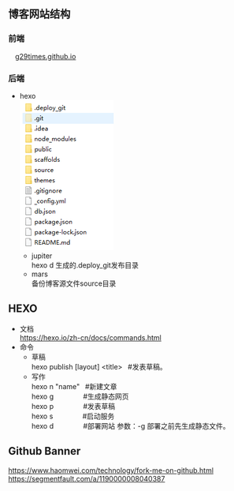 ## 博客网站结构
### 前端
&ensp;&ensp;[g29times.github.io](http://example.com/)
	
### 后端
* hexo
<br/>![文件结构](structure.png)
  * jupiter
  <br/>hexo d 生成的.deploy_git发布目录
  * mars
  <br/>备份博客源文件source目录
		
			
## HEXO
* 文档
<br/>https://hexo.io/zh-cn/docs/commands.html
* 命令
  * 草稿
  <br/>hexo publish \[layout\] \<title\> &ensp;\#发表草稿。
  * 写作
  <br/>hexo n "name" &ensp;\#新建文章
  <br/>hexo g &ensp;&ensp;&ensp;&ensp;&ensp;&ensp;&ensp;&ensp;\#生成静态网页
  <br/>hexo p &ensp;&ensp;&ensp;&ensp;&ensp;&ensp;&ensp;&ensp;\#发表草稿
  <br/>hexo s &ensp;&ensp;&ensp;&ensp;&ensp;&ensp;&ensp;&ensp;\#启动服务
  <br/>hexo d &ensp;&ensp;&ensp;&ensp;&ensp;&ensp;&ensp;&ensp;\#部署网站 参数：-g 部署之前先生成静态文件。


## Github Banner
https://www.haomwei.com/technology/fork-me-on-github.html
https://segmentfault.com/a/1190000008040387